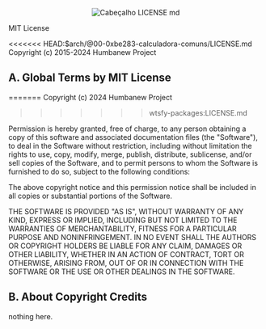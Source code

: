 <div align="center">

  ![Cabeçalho LICENSE md](https://github.com/humbanew/hn-license/assets/59739253/345f0937-38ee-47b7-a787-a550fa2b5bee)

</div>

MIT License

<<<<<<< HEAD:$arch/@00-0xbe283-calculadora-comuns/LICENSE.md
Copyright (c) 2015-2024 Humbanew Project

## A. Global Terms by MIT License
=======
Copyright (c) 2024 Humbanew Project
>>>>>>> wtsfy-packages:LICENSE.md

Permission is hereby granted, free of charge, to any person obtaining a copy
of this software and associated documentation files (the "Software"), to deal
in the Software without restriction, including without limitation the rights
to use, copy, modify, merge, publish, distribute, sublicense, and/or sell
copies of the Software, and to permit persons to whom the Software is
furnished to do so, subject to the following conditions:

The above copyright notice and this permission notice shall be included in all
copies or substantial portions of the Software.

THE SOFTWARE IS PROVIDED "AS IS", WITHOUT WARRANTY OF ANY KIND, EXPRESS OR
IMPLIED, INCLUDING BUT NOT LIMITED TO THE WARRANTIES OF MERCHANTABILITY,
FITNESS FOR A PARTICULAR PURPOSE AND NONINFRINGEMENT. IN NO EVENT SHALL THE
AUTHORS OR COPYRIGHT HOLDERS BE LIABLE FOR ANY CLAIM, DAMAGES OR OTHER
LIABILITY, WHETHER IN AN ACTION OF CONTRACT, TORT OR OTHERWISE, ARISING FROM,
OUT OF OR IN CONNECTION WITH THE SOFTWARE OR THE USE OR OTHER DEALINGS IN THE
SOFTWARE.

## B. About Copyright Credits

 nothing here.
